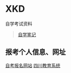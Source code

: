 # XKD
自学考试资料

> [自学笔记](<./0.笔记/笔记cross.md>)


## 报考个人信息、网址
[自考报名网站](https://zk.sceea.cn/)
[四川教育系统](https://www.sceea.cn/)

